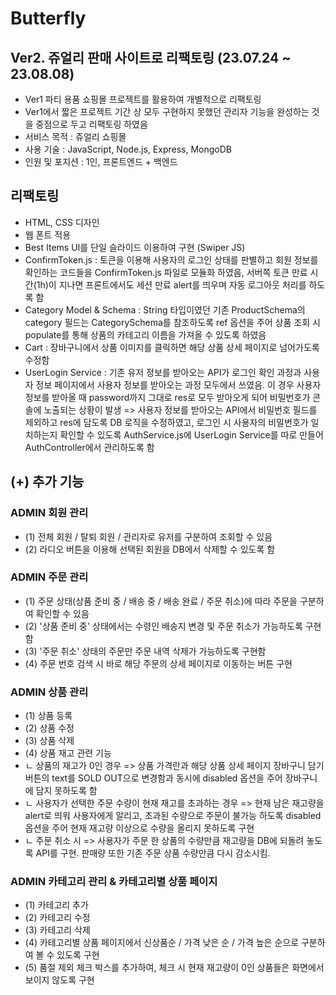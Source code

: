 # Butterfly
## Ver2. 쥬얼리 판매 사이트로 리팩토링 (23.07.24 ~ 23.08.08)

- Ver1 파티 용품 쇼핑몰 프로젝트를 활용하여 개별적으로 리팩토링
- Ver1에서 짧은 프로젝트 기간 상 모두 구현하지 못했던 관리자 기능을 완성하는 것을 중점으로 두고 리팩토링 하였음
- 서비스 목적 : 쥬얼리 쇼핑몰
- 사용 기술 : JavaScript, Node.js, Express, MongoDB
- 인원 및 포지션 : 1인, 프론트엔드 + 백엔드

## 리팩토링

- HTML, CSS 디자인
- 웹 폰트 적용
- Best Items UI를 단일 슬라이드 이용하여 구현 (Swiper JS)
- ConfirmToken.js : 토큰을 이용해 사용자의 로그인 상태를 판별하고 회원 정보를 확인하는 코드들을 ConfirmToken.js 파일로 모듈화 하였음, 서버쪽 토큰 만료 시간(1h)이 지나면 프론트에서도 세션 만료 alert를 띄우며 자동 로그아웃 처리를 하도록 함
- Category Model & Schema : String 타입이였던 기존 ProductSchema의 category 필드는 CategorySchema를 참조하도록 ref 옵션을 주어 상품 조회 시 populate를 통해 상품의 카테고리 이름을 가져올 수 있도록 하였음
- Cart : 장바구니에서 상품 이미지를 클릭하면 해당 상품 상세 페이지로 넘어가도록 수정함
- UserLogin Service : 기존 유저 정보를 받아오는 API가 로그인 확인 과정과 사용자 정보 페이지에서 사용자 정보를 받아오는 과정 모두에서 쓰였음. 이 경우 사용자 정보를 받아올 때 password까지 그대로 res로 모두 받아오게 되어 비밀번호가 콘솔에 노출되는 상황이 발생 => 사용자 정보를 받아오는 API에서 비밀번호 필드를 제외하고 res에 담도록 DB 로직을 수정하였고, 로그인 시 사용자의 비밀번호가 일치하는지 확인할 수 있도록 AuthService.js에 UserLogin Service를 따로 만들어 AuthController에서 관리하도록 함

## (+) 추가 기능

### ADMIN 회원 관리

- (1) 전체 회원 / 탈퇴 회원 / 관리자로 유저를 구분하여 조회할 수 있음
- (2) 라디오 버튼을 이용해 선택된 회원을 DB에서 삭제할 수 있도록 함

### ADMIN 주문 관리

- (1) 주문 상태(상품 준비 중 / 배송 중 / 배송 완료 / 주문 취소)에 따라 주문을 구분하여 확인할 수 있음
- (2) '상품 준비 중' 상태에서는 수령인 배송지 변경 및 주문 취소가 가능하도록 구현함
- (3) '주문 취소' 상태의 주문만 주문 내역 삭제가 가능하도록 구현함
- (4) 주문 번호 검색 시 바로 해당 주문의 상세 페이지로 이동하는 버튼 구현

### ADMIN 상품 관리

- (1) 상품 등록
- (2) 상품 수정
- (3) 상품 삭제
- (4) 상품 재고 관련 기능
- ㄴ 상품의 재고가 0인 경우 => 상품 가격란과 해당 상품 상세 페이지 장바구니 담기 버튼의 text를 SOLD OUT으로 변경함과 동시에 disabled 옵션을 주어 장바구니에 담지 못하도록 함
- ㄴ 사용자가 선택한 주문 수량이 현재 재고를 초과하는 경우 => 현재 남은 재고량을 alert로 띄워 사용자에게 알리고, 초과된 수량으로 주문이 불가능 하도록 disabled 옵션을 주어 현재 재고량 이상으로 수량을 올리지 못하도록 구현
- ㄴ 주문 취소 시 => 사용자가 주문 한 상품의 수량만큼 재고량을 DB에 되돌려 놓도록 API를 구현. 판매량 또한 기존 주문 상품 수량만큼 다시 감소시킴.

### ADMIN 카테고리 관리 & 카테고리별 상품 페이지

- (1) 카테고리 추가
- (2) 카테고리 수정
- (3) 카테고리 삭제
- (4) 카테고리별 상품 페이지에서 신상품순 / 가격 낮은 순 / 가격 높은 순으로 구분하여 볼 수 있도록 구현
- (5) 품절 제외 체크 박스를 추가하여, 체크 시 현재 재고량이 0인 상품들은 화면에서 보이지 않도록 구현
